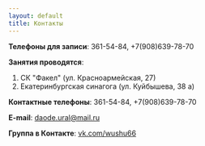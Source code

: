 ```yaml
---
layout: default
title: Контакты
---
```

__Телефоны для записи__: 361-54-84, +7(908)639-78-70

__Занятия проводятся__:

1. СК "Факел" (ул. Красноармейская, 27)
2. Екатеринбургская синагога (ул. Куйбышева, 38 а)

__Контактные телефоны__: 361-54-84, +7(908)639-78-70

__E-mail__: daode.ural@mail.ru

__Группа в Контакте__: [vk.com/wushu66](http://vk.com/wushu66)
